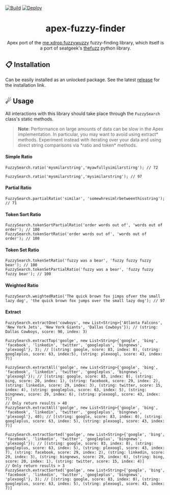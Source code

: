 [![Build](https://github.com/jonathanmorris180/apex-fuzzy-finder/actions/workflows/build.yaml/badge.svg)](https://github.com/jonathanmorris180/apex-fuzzy-finder/actions/workflows/build.yaml)
[![Deploy](https://raw.githubusercontent.com/afawcett/githubsfdeploy/master/deploy.png)](https://login.salesforce.com/packaging/installPackage.apexp?p0=04tak0000000ZVdAAM)

<p align="center">
  <h1 align="center">apex-fuzzy-finder</h2>
</p>

<div align="center">
    Apex port of the <a href="https://github.com/xdrop/fuzzywuzzy">me.xdrop.fuzzywuzzy</a> fuzzy-finding library, which itself is a port of seatgeek's <a href="https://github.com/seatgeek/thefuzz">thefuzz</a> python library.
</div>

## 📋 Installation

Can be easily installed as an unlocked package. See the latest [release](https://github.com/jonathanmorris180/apex-fuzzy-finder/releases) for the installation link.

## ☄ Usage

All interactions with this library should take place through the `FuzzySearch` class's static methods.

> **Note**: Performance on large amounts of data can be slow in the Apex implementation. In particular, you may want to avoid using extract\* methods. Experiment instead with iterating over your data and using direct string comparisons via \*ratio and token\* methods.

#### Simple Ratio

```apex
FuzzySearch.ratio('mysmilarstring','myawfullysimilarstirng'); // 72

FuzzySearch.ratio('mysmilarstring','mysimilarstring'); // 97
```

#### Partial Ratio

```apex
FuzzySearch.partialRatio('similar', 'somewhresimlrbetweenthisstring'); // 71
```

#### Token Sort Ratio

```apex
FuzzySearch.tokenSortPartialRatio('order words out of', 'words out of order'); // 100
FuzzySearch.tokenSortRatio('order words out of', 'words out of order'); // 100
```

#### Token Set Ratio

```apex
FuzzySearch.tokenSetRatio('fuzzy was a bear', 'fuzzy fuzzy fuzzy bear'); // 100
FuzzySearch.tokenSetPartialRatio('fuzzy was a bear', 'fuzzy fuzzy fuzzy bear'); // 100
```

#### Weighted Ratio

```apex
FuzzySearch.weightedRatio('The quick brown fox jimps ofver the small lazy dog', 'the quick brown fox jumps over the small lazy dog'); // 97
```

#### Extract

```apex
FuzzySearch.extractOne('cowboys', new List<String>{'Atlanta Falcons', 'New York Jets', 'New York Giants', 'Dallas Cowboys'}); // (string: Dallas Cowboys, score: 90, index: 3)
```

```apex
FuzzySearch.extractTop('goolge', new List<String>{'google', 'bing', 'facebook', 'linkedin', 'twitter', 'googleplus', 'bingnews', 'plexoogl'}, 3); // [(string: google, score: 83, index: 0), (string: googleplus, score: 63, index:5), (string: plexoogl, score: 43, index: 7)]
```

```apex
FuzzySearch.extractAll('goolge', new List<String>{'google', 'bing', 'facebook', 'linkedin', 'twitter', 'googleplus', 'bingnews', 'plexoogl'}); // [(string: google, score: 83, index: 0), (string: bing, score: 20, index: 1), (string: facebook, score: 29, index: 2), (string: linkedin, score: 29, index: 3), (string: twitter, score: 15, index: 4), (string: googleplus, score: 63, index: 5), (string: bingnews, score: 29, index: 6), (string: plexoogl, score: 43, index: 7)]
// Only return results > 40
FuzzySearch.extractAll('goolge', new List<String>{'google', 'bing', 'facebook', 'linkedin', 'twitter', 'googleplus', 'bingnews', 'plexoogl'}, 40); // [(string: google, score: 83, index: 0), (string: googleplus, score: 63, index: 5), (string: plexoogl, score: 43, index: 7)]
```

```apex
FuzzySearch.extractSorted('goolge', new List<String>{'google', 'bing', 'facebook', 'linkedin', 'twitter', 'googleplus', 'bingnews', 'plexoogl'}); // [(string: google, score: 83, index: 0), (string: googleplus, score: 63, index: 5), (string: plexoogl, score: 43, index: 7), (string: facebook, score: 29, index: 2), (string: linkedin, score: 29, index: 3), (string: bingnews, score: 29, index: 6), (string: bing, score: 20, index: 1), (string: twitter, score: 15, index: 4)]
// Only return results > 3
FuzzySearch.extractSorted('goolge', new List<String>{'google', 'bing', 'facebook', 'linkedin', 'twitter', 'googleplus', 'bingnews', 'plexoogl'}, 3); // [(string: google, score: 83, index: 0), (string: googleplus, score: 63, index: 5), (string: plexoogl, score: 43, index: 7)]
```
